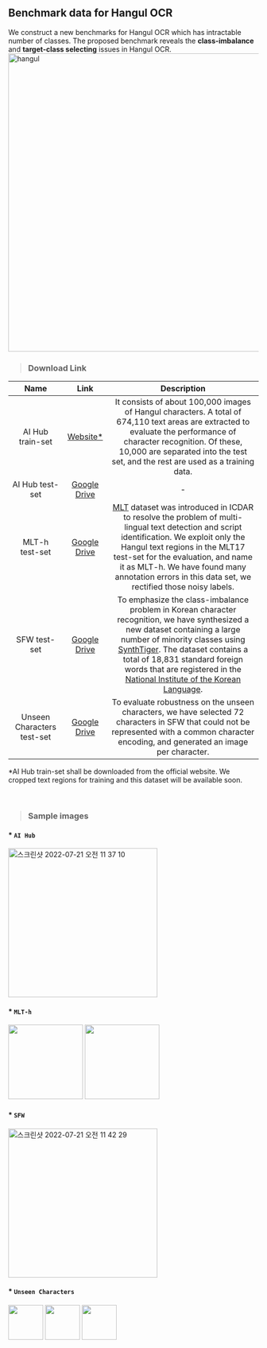 ## Benchmark data for Hangul OCR

We construct a new benchmarks for Hangul OCR which has intractable number of classes. The proposed benchmark reveals the
**class-imbalance** and **target-class selecting** issues in Hangul OCR. 
<img width="600" alt="hangul" src="https://user-images.githubusercontent.com/34879386/179895019-09831f14-6fe0-438f-8ad6-35a4526d0ff5.png">


> ### Download Link
|Name|Link|Description
|:---:|:---:|:---:|
|AI Hub train-set|[Website*](https://aihub.or.kr/aihubdata/data/view.do?currMenu=115&topMenu=100&aihubDataSe=realm&dataSetSn=105#:~:text=316%20%EB%8B%A4%EC%9A%B4%EB%A1%9C%EB%93%9C%20%3A%2086-,%EB%8B%A4%EC%9A%B4%EB%A1%9C%EB%93%9C,-%EC%83%98%ED%94%8C%20%EB%8D%B0%EC%9D%B4%ED%84%B0)|It consists of about 100,000 images of Hangul characters. A total of 674,110 text areas are extracted to evaluate the performance of character recognition. Of these, 10,000 are separated into the test set, and the rest are used as a training data.|
|AI Hub test-set|[Google Drive](https://drive.google.com/file/d/1D4tN_69CRWFPi286fDbxYvntKvo9OkF8/view?usp=sharing)|-|
|MLT-h test-set|[Google Drive](https://drive.google.com/file/d/1b2PgWI1PybtU4epeljIROpcC_Vo9gEgl/view?usp=sharing)|[MLT](https://rrc.cvc.uab.es/?ch=8) dataset was introduced in ICDAR to resolve the problem of multi-lingual text detection and script identification. We exploit only the Hangul text regions in the MLT17 test-set for the evaluation, and name it as MLT-h. We have found many annotation errors in this data set, we rectified those noisy labels.|
|SFW test-set|[Google Drive](https://drive.google.com/file/d/1oBFPk3Ke8iLsUfiMAgxCjK_GO-41gAN3/view?usp=sharing)|To emphasize the class-imbalance problem in Korean character recognition, we have synthesized a new dataset containing a large number of minority classes using [SynthTiger](https://github.com/clovaai/synthtiger). The dataset contains a total of 18,831 standard foreign words that are registered in the [National Institute of the Korean Language](https://stdict.korean.go.kr/main/main.do).|
|Unseen Characters test-set|[Google Drive](https://drive.google.com/file/d/163mrhOq2Pom0Y4CDHC7LqCHHo5yGnvgE/view?usp=sharing)|To evaluate robustness on the unseen characters, we have selected 72 characters in SFW that could not be represented with a common character encoding, and generated an image per character. |

*AI Hub train-set shall be downloaded from the official website. We cropped text regions for training and this dataset will be available soon.

<br/>

> ### Sample images
#### * `AI Hub` 
<img width="300" alt="스크린샷 2022-07-21 오전 11 37 10" src="https://user-images.githubusercontent.com/8290383/180117903-5bfc55a6-969a-4d4e-b4bd-a9f55665a761.png">

#### * `MLT-h`
<img width="150" src="https://user-images.githubusercontent.com/34879386/180130563-3e30cc3b-b0ab-4871-83df-08c1d6b25019.png"> <img width="150" src="https://user-images.githubusercontent.com/34879386/180130579-1ce64a12-6443-488a-ad4f-e934e29ea1ac.png">

#### * `SFW` 
<img width="300" alt="스크린샷 2022-07-21 오전 11 42 29" src="https://user-images.githubusercontent.com/8290383/180118543-7fd931a8-35b1-480e-8c33-53ccb91baef9.png">

#### * `Unseen Characters`
<img width="70" src="https://user-images.githubusercontent.com/34879386/177490243-ae37b295-3a2d-45d4-a8a7-9c4cf34e9510.png"> <img width="70" src="https://user-images.githubusercontent.com/34879386/177490292-99662d7c-62ed-46c1-9f45-ab99e0843312.png"> <img width="70" src="https://user-images.githubusercontent.com/34879386/177490316-f4df4070-e6fe-4f6e-80ea-587fea025410.png">
